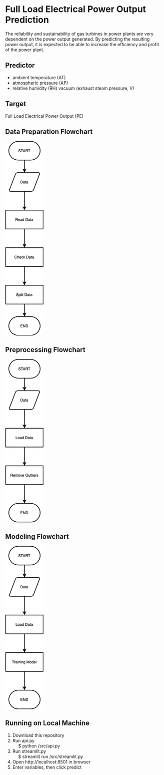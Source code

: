 # Full Load Electrical Power Output Prediction

The reliability and sustainability of gas turbines in power plants are very dependent on the power output generated. By predicting the resulting power output, it is expected to be able to increase the efficiency and profit of the power plant.

## Predictor
- ambient temperature (AT)
- atmospheric pressure (AP)
- relative humidity (RH)
vacuum (exhaust steam pressure, V)

## Target
Full Load Electrical Power Output (PE)

## Data Preparation Flowchart
![Alt text](/assets/data_prep.png "Data Preparation")

## Preprocessing Flowchart
![Alt text](/assets/preprocessing.png "Preprocessing")

## Modeling Flowchart
![Alt text](/assets/modeling.png "Modeling")

## Running on Local Machine
1. Download this repository
2. Run api.py
    <br /> &emsp; $ python /src/api.py
3. Run streamlit.py
    <br /> &emsp; $ streamlit run /src/streamlit.py
4. Open http://localhost:8501 in browser
5. Enter variables, then click predict
